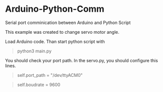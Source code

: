 # Arduino-Python-Comm
Serial port comminication between Arduino and Python Script

This example was created to change servo motor angle.

Load Arduino code. Than start python script with

> python3 main.py

You should check your port path. 
In the servo.py, you should configure this lines.
> self.port_path = "/dev/ttyACM0"

> self.boudrate = 9600
